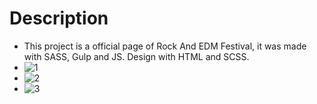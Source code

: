# Description
- This project is a official page of Rock And EDM Festival, it was made with SASS, Gulp and JS. Design with HTML and SCSS.
- ![1](https://user-images.githubusercontent.com/55300309/179802001-f7eb73db-ffc0-4acd-b47f-2618dac4b4ef.jpg)
- ![2](https://user-images.githubusercontent.com/55300309/179802003-598af343-d974-4fcf-b2d9-45b2801788d1.jpg)
- ![3](https://user-images.githubusercontent.com/55300309/179802004-17f83f42-1e99-4da6-af34-f175b6b5e6c0.jpg)
